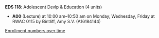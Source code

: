 **EDS 118**: Adolescent Devlp & Education (4 units)

- **A00** (Lecture) at 10:00 am–10:50 am on Monday, Wednesday, Friday at RWAC 0115 by Bintliff, Amy S.V. (A16184144)

[Enrollment numbers over time](./EDS118.tsv)

